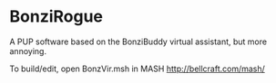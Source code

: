 # BonziRogue
A PUP software based on the BonziBuddy virtual assistant, but more annoying.

To build/edit, open BonzVir.msh in MASH http://bellcraft.com/mash/
